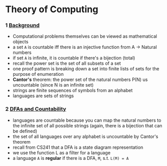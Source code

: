 # Theory of Computing

### 1 [Background](https://cs.uwaterloo.ca/~watrous/CS360/Lectures/01.pdf)
- Computational problems themselves can be viewed as mathematical objects
- a set `A` is countable iff there is an injective function from A -> Natural numbers
- if set `A` is infinite, it is countable if there's a bijection (total)
- recall the power set is the set of all subsets of a set
- one proof pattern is breaking down a set into finite lists of sets for the purpose of enumeration
- **Cantor's** theorem: the power set of the natural numbers P(N) us uncountable (since N is an infinite set)
- strings are finite sequences of symbols from an alphabet
- languages are sets of strings

### 2 [DFAs and Countability](https://cs.uwaterloo.ca/~watrous/CS360.Spring2019/Lectures/02.pdf)
- languages are countable because you can map the natural numbers to the infinite set of all possible strings (again, there is a bijection that can be defined)
- the set of all languages over any alphabet is uncountable by Cantor's theorem
- recall from CS241 that a DFA is a state diagram representation
- we use the function L as a filter for a language
- a language `A` is **regular** if there is a DFA, `M`, s.t. `L(M) = A`
